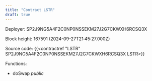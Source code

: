 ```yaml
---
title: "Contract LSTR"
draft: true
---
```

Deployer: SP2J9NG5A4F2C0NP0NSSEKM27J2G7CKWXH6RCSQ3X


 



Block height: 167591 (2024-09-27T21:45:27.000Z)

Source code: {{<contractref "LSTR" SP2J9NG5A4F2C0NP0NSSEKM27J2G7CKWXH6RCSQ3X LSTR>}}

Functions:

* doSwap _public_
